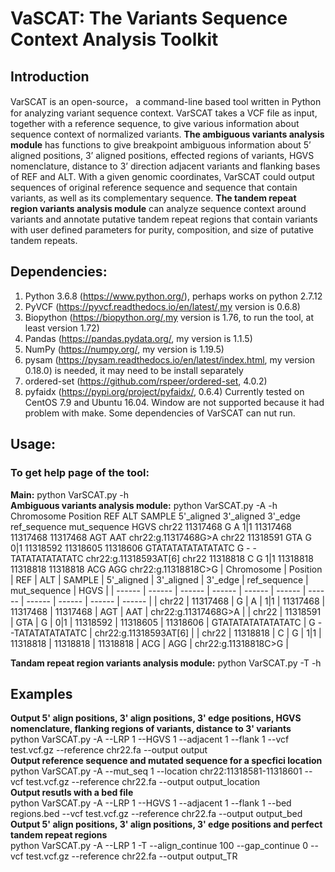 # VaSCAT: The Variants Sequence Context Analysis Toolkit
## Introduction
VarSCAT is an open-source， a command-line based tool written in Python for analyzing variant sequence context. VarSCAT takes a VCF file as input, together with a reference sequence, to give various information about sequence context of normalized variants. **The ambiguous variants analysis module** has functions to give breakpoint ambiguous information about 5’ aligned positions, 3’ aligned positions, effected regions of variants, HGVS nomenclature, distance to 3’ direction adjacent variants and flanking bases of REF and ALT. With a given genomic coordinates, VarSCAT could output sequences of original reference sequence and sequence that contain variants, as well as its complementary sequence. **The tandem repeat region variants analysis module** can analyze sequence context around variants and annotate putative tandem repeat regions that contain variants with user defined parameters for purity, composition, and size of putative tandem repeats.

## Dependencies:
1. Python 3.6.8 (https://www.python.org/), perhaps works on python 2.7.12
2. PyVCF  (https://pyvcf.readthedocs.io/en/latest/,my version is 0.6.8) 
3. Biopython (https://biopython.org/,my version is 1.76, to run the tool, at least version 1.72)
4. Pandas (https://pandas.pydata.org/, my version is 1.1.5)
5. NumPy (https://numpy.org/, my version is 1.19.5)
6. pysam (https://pysam.readthedocs.io/en/latest/index.html, my version 0.18.0) is needed, it may need to be install separately
7. ordered-set (https://github.com/rspeer/ordered-set, 4.0.2)
8. pyfaidx (https://pypi.org/project/pyfaidx/, 0.6.4)
Currently tested on CentOS 7.9 and Ubuntu 16.04. Window are not supported because it had problem with make. Some dependencies of VarSCAT can nut run.

## Usage:
### To get help page of the tool: 
**Main:** python VarSCAT.py -h<br />
**Ambiguous variants analysis module:** python VarSCAT.py -A -h<br />
Chromosome	Position	REF	ALT	SAMPLE	5'_aligned	3'_aligned	3'_edge	ref_sequence	mut_sequence	HGVS
chr22	11317468	G	A	1|1	11317468	11317468	11317468	AGT	AAT	chr22:g.11317468G>A
chr22	11318591	GTA	G	0|1	11318592	11318605	11318606	GTATATATATATATATC	G - -TATATATATATATC	chr22:g.11318593AT[6]
chr22	11318818	C	G	1|1	11318818	11318818	11318818	ACG	AGG	chr22:g.11318818C>G
| Chromosome | Position | REF | ALT | SAMPLE | 5'_aligned | 3'_aligned | 3'_edge | ref_sequence | mut_sequence | HGVS |
| ------ | ------ | ------ | ------ | ------ | ------ | ------ | ------ | ------ | ------ | ------ |
| chr22 | 11317468 | G | A | 1|1 | 11317468 | 11317468 | 11317468 | AGT | AAT | chr22:g.11317468G>A |
| chr22 | 11318591 | GTA | G | 0|1 | 11318592 | 11318605 | 11318606 | GTATATATATATATATC | G - -TATATATATATATC | chr22:g.11318593AT[6] |
| chr22 | 11318818 | C | G | 1|1 | 11318818 | 11318818 | 11318818 | ACG | AGG | chr22:g.11318818C>G |

**Tandam repeat region variants analysis module:** python VarSCAT.py -T -h<br />

## Examples
**Output 5' align positions, 3' align positions, 3' edge positions, HGVS nomenclature, flanking regions of variants, distance to 3' variants**<br />
python VarSCAT.py -A --LRP 1 --HGVS 1 --adjacent 1 --flank 1 --vcf test.vcf.gz --reference chr22.fa --output output<br />
**Output reference sequence and mutated sequence for a specfici location**<br />
python VarSCAT.py -A --mut_seq 1 --location chr22:11318581-11318601 --vcf test.vcf.gz --reference chr22.fa --output output_location<br />
**Output resutls with a bed file**<br />
python VarSCAT.py -A --LRP 1 --HGVS 1 --adjacent 1 --flank 1 --bed regions.bed --vcf test.vcf.gz --reference chr22.fa --output output_bed<br />
**Output 5' align positions, 3' align positions, 3' edge positions and perfect tandem repeat regions** <br />
python VarSCAT.py -A --LRP 1 -T --align_continue 100 --gap_continue 0 --vcf test.vcf.gz --reference chr22.fa --output output_TR
       
